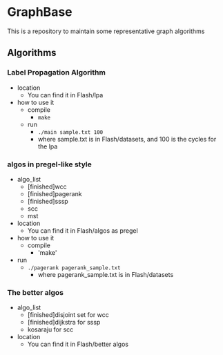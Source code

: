 # GraphBase
This is a repository to maintain some representative graph algorithms

## Algorithms
### Label Propagation Algorithm
* location
  * You can find it in Flash/lpa
* how to use it
  * compile
    * `make`
  * run
    * `./main sample.txt 100`
    * where sample.txt is in Flash/datasets, and 100 is the cycles for the lpa
### algos in pregel-like style
* algo_list
  * [finished]wcc
  * [finished]pagerank
  * [finished]sssp
  * scc
  * mst
* location
  * You can find it in Flash/algos as pregel
* how to use it
  * compile
    * 'make'
* run
  * `./pagerank pagerank_sample.txt`
    * where pagerank_sample.txt is in Flash/datasets
### The better algos
* algo_list
  * [finished]disjoint set for wcc
  * [finished]dijkstra for sssp
  * kosaraju for scc
* location
  * You can find it in Flash/better algos
